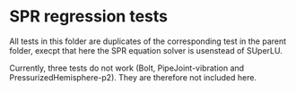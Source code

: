# SPR regression tests

All tests in this folder are duplicates of the corresponding test in the parent folder,
execpt that here the SPR equation solver is usenstead of SUperLU.

Currently, three tests do not work (Bolt, PipeJoint-vibration and PressurizedHemisphere-p2).
They are therefore not included here.
